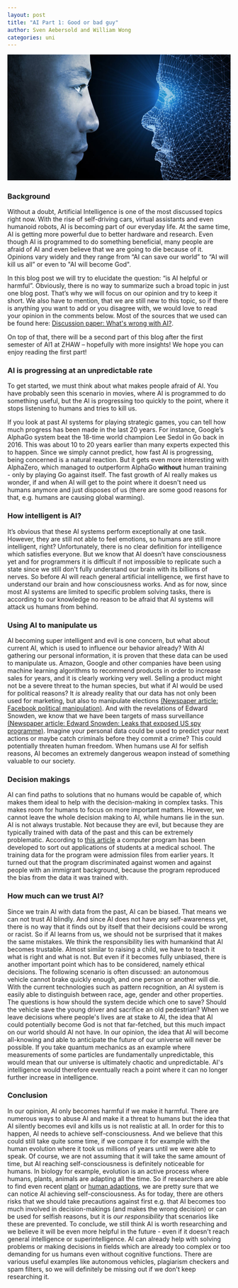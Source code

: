 ```yaml
---
layout: post
title: "AI Part 1: Good or bad guy"
author: Sven Aebersold and William Wong
categories: uni
---
```


![Postimage](/assets/ai_vs_human.jpg)

### Background

Without a doubt, Artificial Intelligence is one of the most discussed topics right now. With the rise of self-driving cars, virtual assistants and even humanoid robots, AI is becoming part of our everyday life. At the same time, AI is getting more powerful due to better hardware and research. Even though AI is programmed to do something beneficial, many people are afraid of AI and even believe that we are going to die because of it. Opinions vary widely and they range from “AI can save our world” to “AI will kill us all” or even to "AI will become God".


In this blog post we will try to elucidate the question: “is AI helpful or harmful”. Obviously, there is no way to summarize such a broad topic in just one blog post. That’s why we will focus on our opinion and try to keep it short. We also have to mention, that we are still new to this topic, so if there is anything you want to add or you disagree with, we would love to read your opinion in the comments below. Most of the sources that we used can be found here: [Discussion paper: What's wrong with AI?](https://sisr.swissinformatics.org/si-magazine-dirk-helbing-whats-wrong-with-ai-a-discussion-paper/).


On top of that, there will be a second part of this blog after the first semester of AI1 at ZHAW – hopefully with more insights! We hope you can enjoy reading the first part!

### AI is progressing at an unpredictable rate

To get started, we must think about what makes people afraid of AI. You have probably seen this scenario in movies, where AI is programmed to do something useful, but the AI is progressing too quickly to the point, where it stops listening to humans and tries to kill us. 


If you look at past AI systems for playing strategic games, you can tell how much progress has been made in the last 20 years. For instance, Google’s AlphaGo system beat the 18-time world champion Lee Sedol in Go back in 2016. This was about 10 to 20 years earlier than many experts expected this to happen. Since we simply cannot predict, how fast AI is progressing, being concerned is a natural reaction. But it gets even more interesting with AlphaZero, which managed to outperform AlphaGo **without** human training - only by playing Go against itself. The fast growth of AI really makes us wonder, if and when AI will get to the point where it doesn't need us humans anymore and just disposes of us (there are some good reasons for that, e.g. humans are causing global warming). 

### How intelligent is AI?

It’s obvious that these AI systems perform exceptionally at one task. However, they are still not able to feel emotions, so humans are still more intelligent, right? Unfortunately, there is no clear definition for intelligence which satisfies everyone. But we know that AI doesn’t have consciousness yet and for programmers it is difficult if not impossible to replicate such a state since we still don't fully understand our brain with its billions of nerves. So before AI will reach general artificial intelligence, we first have to understand our brain and how consciousness works. And as for now, since most AI systems are limited to specific problem solving tasks, there is according to our knowledge no reason to be afraid that AI systems will attack us humans from behind.

### Using AI to manipulate us

AI becoming super intelligent and evil is one concern, but what about current AI, which is used to influence our behavior already? With AI gathering our personal information, it is proven that these data can be used to manipulate us. Amazon, Google and other companies have been using machine learning algorithms to recommend products in order to increase sales for years, and it is clearly working very well. Selling a product might not be a severe threat to the human species, but what if AI would be used for political reasons?  It *is* already reality that our data has not only been used for marketing, but also to manipulate elections [(Newspaper article: Facebook political manipulation)](https://www.businessinsider.com/cambridge-analytica-whistleblower-christopher-wylie-facebook-data-2019-10?r=US&IR=T).
And with the revelations of Edward Snowden, we know that we have been targets of mass surveillance [(Newspaper article: Edward Snowden: Leaks that exposed US spy programme)](https://www.bbc.com/news/world-us-canada-23123964). Imagine your personal data could be used to predict your next actions or maybe catch criminals before they commit a crime? This could potentially threaten human freedom. When humans use AI for selfish reasons, AI becomes an extremely dangerous weapon instead of something valuable to our society. 

### Decision makings

AI can find paths to solutions that no humans would be capable of, which makes them ideal to help with the decision-making in complex tasks. This makes room for humans to focus on more important matters. However, we cannot leave the whole decision making to AI, while humans lie in the sun. AI is not always trustable. Not because they are evil, but because they are typically trained with data of the past and this can be extremely problematic. According to [this article](https://rm.coe.int/discrimination-artificial-intelligence-and-algorithmic-decision-making/1680925d73/) a computer program has been developed to sort out applications of students at a medical school. The training data for the program were admission files from earlier years. It turned out that the program discriminated against women and against people with an immigrant background, because the program reproduced the bias from the data it was trained with. 

### How much can we trust AI?

Since we train AI with data from the past, AI can be biased. That means we can not trust AI blindly. And since AI does not have any self-awareness yet, there is no way that it finds out by itself that their decisions could be wrong or racist. So if AI learns from us, we should not be surprised that it makes the same mistakes. We think the responsibility lies with humankind that AI becomes trustable. Almost similar to raising a child, we have to teach it what is right and what is not. 
But even if it becomes fully unbiased, there is another important point which has to be considered, namely ethical decisions. The following scenario is often discussed: an autonomous vehicle cannot brake quickly enough, and one person or another will die. With the current technologies such as pattern recognition, an AI system is easily able to distinguish between race, age, gender and other properties. The questions is how should the system decide which one to save? Should the vehicle save the young driver and sacrifice an old pedestrian? When we leave decisions where people's lives are at stake to AI, the idea that AI could potentially become God is not that far-fetched, but this much impact on our world should AI not have. In our opinion, the idea that AI will become all-knowing and able to anticipate the future of our universe will never be possible. If you take quantum mechanics as an example where measurements of some particles are fundamentally unpredictable, this would mean that our universe is ultimately chaotic and unpredictable. AI's intelligence would therefore eventually reach a point where it can no longer further increase in intelligence. 

### Conclusion

In our opinion, AI only becomes harmful if we make it harmful. There are numerous ways to abuse AI and make it a threat to humans but the idea that AI silently becomes evil and kills us is not realistic at all. In order for this to happen, AI needs to achieve self-consciousness. And we believe that this could still take quite some time, if we compare it for example with the human evolution where it took us millions of years until we were able to speak. Of course, we are not assuming that it will take the same amount of time, but AI reaching self-consciousness is definitely noticeable for humans. In biology for example, evolution is an active process where humans, plants, animals are adapting all the time. So if researchers are able to find even recent [plant](https://www.eurekalert.org/pub_releases/2020-05/aps-sdm051820.php) or [human adaptions](https://www.inverse.com/mind-body/humans-still-evolving-3-recent-adaptations), we are pretty sure that we can notice AI achieving self-consciousness. As for today, there are others risks that we should take precautions against first e.g. that AI becomes too much involved in decision-makings (and makes the wrong decision) or can be used for selfish reasons, but it is *our responsibility* that scenarios like these are prevented. To conclude, we still think AI is worth researching and we believe it will be even more helpful in the future - even if it doesn't reach general intelligence or superintelligence. AI can already help with solving problems or making decisions in fields which are already too complex or too demanding for us humans even without cognitive functions. There are various useful examples like autonomous vehicles, plagiarism checkers and spam filters, so we will definitely be missing out if we don't keep researching it. 
